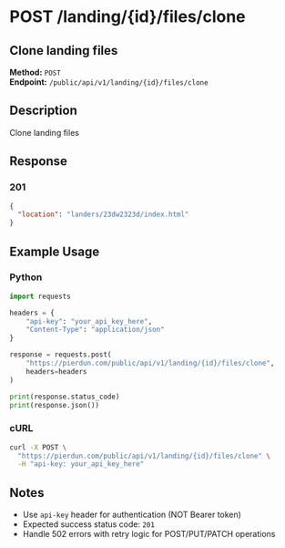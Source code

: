 # POST /landing/{id}/files/clone

## Clone landing files

**Method:** `POST`  
**Endpoint:** `/public/api/v1/landing/{id}/files/clone`

## Description

Clone landing files

## Response

### 201

```json
{
  "location": "landers/23dw2323d/index.html"
}
```

## Example Usage

### Python

```python
import requests

headers = {
    "api-key": "your_api_key_here",
    "Content-Type": "application/json"
}

response = requests.post(
    "https://pierdun.com/public/api/v1/landing/{id}/files/clone",
    headers=headers
)

print(response.status_code)
print(response.json())
```

### cURL

```bash
curl -X POST \
  "https://pierdun.com/public/api/v1/landing/{id}/files/clone" \
  -H "api-key: your_api_key_here"
```

## Notes

- Use `api-key` header for authentication (NOT Bearer token)
- Expected success status code: `201`
- Handle 502 errors with retry logic for POST/PUT/PATCH operations
